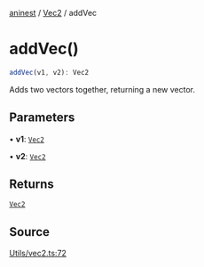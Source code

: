[aninest](../../index.md) / [Vec2](../index.md) / addVec

# addVec()

```ts
addVec(v1, v2): Vec2
```

Adds two vectors together, returning a new vector.

## Parameters

• **v1**: [`Vec2`](../type-aliases/Vec2.md)

• **v2**: [`Vec2`](../type-aliases/Vec2.md)

## Returns

[`Vec2`](../type-aliases/Vec2.md)

## Source

[Utils/vec2.ts:72](https://github.com/zphrs/aninest/blob/9544357/src/Utils/vec2.ts#L72)

